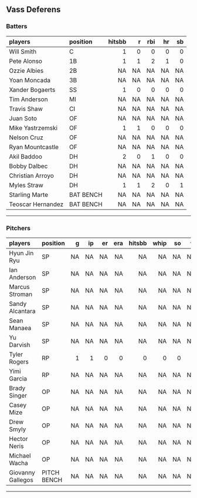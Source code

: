 ## Vass Deferens

### Batters

 
|players           |position  | hitsbb|  r| rbi| hr| sb| 
|:-----------------|:---------|------:|--:|---:|--:|--:| 
|Will Smith        |C         |      1|  0|   0|  0|  0| 
|Pete Alonso       |1B        |      1|  1|   2|  1|  0| 
|Ozzie Albies      |2B        |     NA| NA|  NA| NA| NA| 
|Yoan Moncada      |3B        |     NA| NA|  NA| NA| NA| 
|Xander Bogaerts   |SS        |      1|  0|   0|  0|  0| 
|Tim Anderson      |MI        |     NA| NA|  NA| NA| NA| 
|Travis Shaw       |CI        |     NA| NA|  NA| NA| NA| 
|Juan Soto         |OF        |     NA| NA|  NA| NA| NA| 
|Mike Yastrzemski  |OF        |      1|  1|   0|  0|  0| 
|Nelson Cruz       |OF        |     NA| NA|  NA| NA| NA| 
|Ryan Mountcastle  |OF        |     NA| NA|  NA| NA| NA| 
|Akil Baddoo       |DH        |      2|  0|   1|  0|  0| 
|Bobby Dalbec      |DH        |     NA| NA|  NA| NA| NA| 
|Christian Arroyo  |DH        |     NA| NA|  NA| NA| NA| 
|Myles Straw       |DH        |      1|  1|   2|  0|  1| 
|Starling Marte    |BAT BENCH |     NA| NA|  NA| NA| NA| 
|Teoscar Hernandez |BAT BENCH |     NA| NA|  NA| NA| NA| 


* * *

### Pitchers

 
|players           |position    |  g| ip| er| era| hitsbb| whip| so|  w| sv| 
|:-----------------|:-----------|--:|--:|--:|---:|------:|----:|--:|--:|--:| 
|Hyun Jin Ryu      |SP          | NA| NA| NA|  NA|     NA|   NA| NA| NA| NA| 
|Ian Anderson      |SP          | NA| NA| NA|  NA|     NA|   NA| NA| NA| NA| 
|Marcus Stroman    |SP          | NA| NA| NA|  NA|     NA|   NA| NA| NA| NA| 
|Sandy Alcantara   |SP          | NA| NA| NA|  NA|     NA|   NA| NA| NA| NA| 
|Sean Manaea       |SP          | NA| NA| NA|  NA|     NA|   NA| NA| NA| NA| 
|Yu Darvish        |SP          | NA| NA| NA|  NA|     NA|   NA| NA| NA| NA| 
|Tyler Rogers      |RP          |  1|  1|  0|   0|      0|    0|  0|  0|  0| 
|Yimi Garcia       |RP          | NA| NA| NA|  NA|     NA|   NA| NA| NA| NA| 
|Brady Singer      |OP          | NA| NA| NA|  NA|     NA|   NA| NA| NA| NA| 
|Casey Mize        |OP          | NA| NA| NA|  NA|     NA|   NA| NA| NA| NA| 
|Drew Smyly        |OP          | NA| NA| NA|  NA|     NA|   NA| NA| NA| NA| 
|Hector Neris      |OP          | NA| NA| NA|  NA|     NA|   NA| NA| NA| NA| 
|Michael Wacha     |OP          | NA| NA| NA|  NA|     NA|   NA| NA| NA| NA| 
|Giovanny Gallegos |PITCH BENCH | NA| NA| NA|  NA|     NA|   NA| NA| NA| NA| 


* * *


